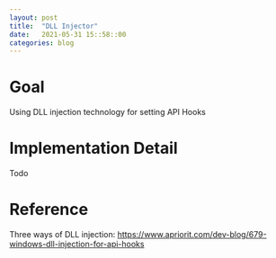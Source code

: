 ```yaml
---
layout: post
title:  "DLL Injector"
date:   2021-05-31 15::58::00
categories: blog
---
```


# Goal 
Using DLL injection technology for setting API Hooks

# Implementation Detail
Todo

# Reference
Three ways of DLL injection: https://www.apriorit.com/dev-blog/679-windows-dll-injection-for-api-hooks
